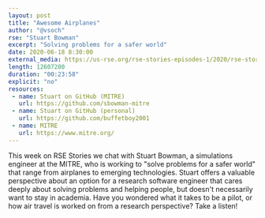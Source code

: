 ```yaml
---
layout: post
title: "Awesome Airplanes"
author: "@vsoch"
rse: "Stuart Bowman"
excerpt: "Solving problems for a safer world"
date: 2020-06-18 8:30:00
external_media: https://us-rse.org/rse-stories-episodes-1/2020/rse-stories-stuart-bowman-episode-21.mp3
length: 12607200
duration: "00:23:58"
explicit: "no"
resources:
 - name: Stuart on GitHub (MITRE)
   url: https://github.com/sbowman-mitre
 - name: Stuart on GitHub (personal)
   url: https://github.com/buffetboy2001
 - name: MITRE
   url: https://www.mitre.org/
--- 
```


This week on RSE Stories we chat with Stuart Bowman, a simulations engineer
at the MITRE, who is working to "solve problems for a safer world" that range
from airplanes to emerging technologies. Stuart offers a valuable perspective
about an option for a research software engineer that cares deeply about
solving problems and helping people, but doesn't necessarily want to stay in
academia. Have you wondered what it takes to be a pilot, or how air travel
is worked on from a research perspective? Take a listen!
